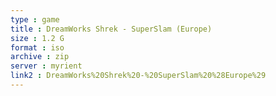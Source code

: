 ```yaml
---
type : game
title : DreamWorks Shrek - SuperSlam (Europe)
size : 1.2 G
format : iso
archive : zip
server : myrient
link2 : DreamWorks%20Shrek%20-%20SuperSlam%20%28Europe%29
---
```

